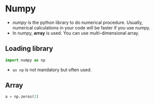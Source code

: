 # Numpy
* *numpy* is the python library to do numerical procedure. Usually, numerical calculations in your code will be faster if you use numpy.
* In numpy, **array** is used. You can use multi-dimensional array.

## Loading library
```python
import numpy as np
```
* `as np` is not mandatory but often used.

## Array
```python
a = np.zeros(2)
```
